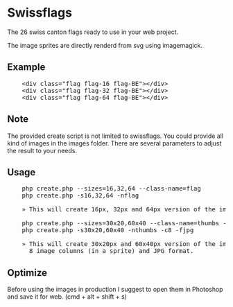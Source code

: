 Swissflags
=

The 26 swiss canton flags ready to use in your web project.

The image sprites are directly renderd from svg using imagemagick.

Example
-

<pre>
    &lt;div class="flag flag-16 flag-BE"&gt;&lt;/div&gt;
    &lt;div class="flag flag-32 flag-BE"&gt;&lt;/div&gt;
    &lt;div class="flag flag-64 flag-BE"&gt;&lt;/div&gt;
</pre>

Note
-

The provided create script is not limited to swissflags. You could provide all kind of images
in the images folder. There are several parameters to adjust the result to your needs.

Usage
-
<pre>
    php create.php --sizes=16,32,64 --class-name=flag
    php create.php -s16,32,64 -nflag
    
    » This will create 16px, 32px and 64px version of the images with the flag class name.
    
    php create.php --sizes=30x20,60x40 --class-name=thumbs --columns=8 --format=jpg
    php create.php -s30x20,60x40 -nthumbs -c8 -fjpg

    » This will create 30x20px and 60x40px version of the images with thumbs as class name,
      8 image columns (in a sprite) and JPG format.
</pre>


Optimize
-

Before using the images in production I suggest to open them in Photoshop and save it for web.
(cmd + alt + shift + s)


